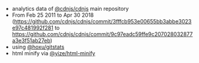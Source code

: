  - analytics data of [@cdnjs/cdnjs](https://github.com/cdnjs/cdnjs) main repository
  - From Feb 25 2011 to Apr 30 2018 (https://github.com/cdnjs/cdnjs/commit/3fffcb953e00655bb3abbe3023e97c481992f281 to https://github.com/cdnjs/cdnjs/commit/9c97eadc59ffe9c207028032877a3e3f51ab27eb)
 - using [@hoxu/gitstats](https://github.com/hoxu/gitstats)
 - html minify via [@yize/html-minify](https://github.com/yize/html-minify)
